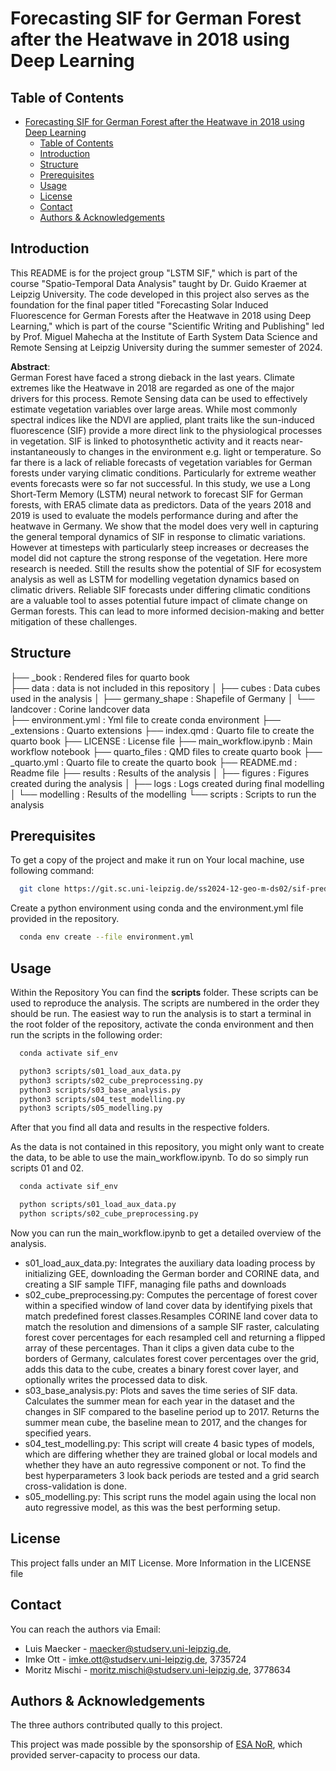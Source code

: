 # Forecasting SIF for German Forest after the Heatwave in 2018 using Deep Learning

## Table of Contents
- [Forecasting SIF for German Forest after the Heatwave in 2018 using Deep Learning](#forecasting-sif-for-german-forest-after-the-heatwave-in-2018-using-deep-learning)
  - [Table of Contents](#table-of-contents)
  - [Introduction](#introduction)
  - [Structure](#structure)
  - [Prerequisites](#prerequisites)
  - [Usage](#usage)
  - [License](#license)
  - [Contact](#contact)
  - [Authors \& Acknowledgements](#authors--acknowledgements)

## Introduction
This README is for the project group "LSTM SIF," which is part of the course "Spatio-Temporal Data Analysis" taught by Dr. Guido Kraemer at Leipzig University. The code developed in this project also serves as the foundation for the final paper titled "Forecasting Solar Induced Fluorescence for German Forests after the Heatwave in 2018 using Deep Learning," which is part of the course "Scientific Writing and Publishing" led by Prof. Miguel Mahecha at the Institute of Earth System Data Science and Remote Sensing at Leipzig University during the summer semester of 2024.

**Abstract**:   
German Forest have faced a strong dieback in the last years. Climate extremes like the Heatwave in 2018
are regarded as one of the major drivers for this process. Remote Sensing data can be used to effectively
estimate vegetation variables over large areas. While most commonly spectral indices like the NDVI are
applied, plant traits like the sun-induced fluorescence (SIF) provide a more direct link to the physiological processes in vegetation. SIF is linked to photosynthetic activity and it reacts near-instantaneously to changes in the environment e.g. light or temperature. So far there is a lack of reliable forecasts of vegetation variables for German forests under varying climatic conditions. Particularly for extreme weather events forecasts were so far not successful. In this study, we use a Long Short-Term Memory (LSTM) neural network to forecast SIF for German forests, with ERA5 climate data as predictors. Data of the years 2018 and 2019 is used to evaluate the models performance during and after the heatwave in Germany. We show that the model does very well in capturing the general temporal dynamics of SIF in response to climatic variations. However at timesteps with particularly steep increases or decreases the model did not capture the strong response of the vegetation. Here more research is needed. Still the results show the potential of SIF for ecosystem analysis as well as LSTM for modelling vegetation dynamics based on climatic drivers. Reliable SIF forecasts under differing climatic conditions are a valuable tool to asses potential future impact of climate change on German forests. This can lead to more informed decision-making and better mitigation of these challenges.


## Structure

  ├── _book                                  : Rendered files for quarto book   
  ├── data                                   : data is not included in this repository
  │   ├── cubes                              : Data cubes used in the analysis
  │   ├── germany_shape                      : Shapefile of Germany
  │   └── landcover                          : Corine landcover data  
  ├── environment.yml                        : Yml file to create conda environment
  ├── _extensions                            : Quarto extensions 
  ├── index.qmd                              : Quarto file to create the quarto book
  ├── LICENSE                                : License file
  ├── main_workflow.ipynb                    : Main workflow notebook
  ├── quarto_files                           : QMD files to create quarto book
  ├── _quarto.yml                            : Quarto file to create the quarto book
  ├── README.md                              : Readme file
  ├── results                                : Results of the analysis
  │   ├── figures                            : Figures created during the analysis
  │   ├── logs                               : Logs created during final modelling 
  │   └── modelling                          : Results of the modelling
  └── scripts                                : Scripts to run the analysis

## Prerequisites

To get a copy of the project and make it run on Your local machine, use following command: 

```bash
  git clone https://git.sc.uni-leipzig.de/ss2024-12-geo-m-ds02/sif-prediction
```

Create a python environment using conda and the environment.yml file provided in the repository. 

```bash
  conda env create --file environment.yml
```

## Usage

Within the Repository You can find the **scripts** folder. These scripts can be used to reproduce the analysis. The scripts are numbered in the order they should be run. The easiest way to run the analysis is to start a terminal in the root folder of the repository, activate the conda environment and then run the scripts in the following order: 

```bash
  conda activate sif_env

  python3 scripts/s01_load_aux_data.py
  python3 scripts/s02_cube_preprocessing.py
  python3 scripts/s03_base_analysis.py
  python3 scripts/s04_test_modelling.py
  python3 scripts/s05_modelling.py

```

After that you find all data and results in the respective folders.

As the data is not contained in this repository, you might only want to create the data, to be able to use the main_workflow.ipynb. To do so simply run scripts 01 and 02.

```bash
  conda activate sif_env

  python scripts/s01_load_aux_data.py
  python scripts/s02_cube_preprocessing.py

```

Now you can run the main_workflow.ipynb to get a detailed overview of the analysis.

- s01_load_aux_data.py: Integrates the auxiliary data loading process by initializing GEE, downloading the German border and CORINE data, and creating a SIF sample TIFF, managing file paths and downloads
- s02_cube_preprocessing.py:  Computes the percentage of forest cover within a specified window of land cover data by identifying pixels that match predefined forest classes.Resamples CORINE land cover data to match the resolution and dimensions of a sample SIF raster, calculating forest cover percentages for each resampled cell and returning a flipped array of these percentages. Than it clips a given data cube to the borders of Germany, calculates forest cover percentages over the grid, adds this data to the cube, creates a binary forest cover layer, and optionally writes the processed data to disk.
- s03_base_analysis.py: Plots and saves the time series of SIF data. Calculates the summer mean for each year in the dataset and the changes in SIF compared to the baseline period up to 2017. Returns the summer mean cube, the baseline mean to 2017, and the changes for specified years.
- s04_test_modelling.py: This script will create 4  basic types of models, which are differing whether they are trained global or local models and whether they have an auto regressive component or not. To find the best hyperparameters 3 look back periods are tested and a grid search cross-validation is done. 
- s05_modelling.py: This script runs the model again using the local non auto regressive model, as this was the best performing setup.


## License
This project falls under an MIT License. More Information in the LICENSE file

## Contact
You can reach the authors via Email: 
- Luis Maecker - maecker@studserv.uni-leipzig.de, 
- Imke Ott - imke.ott@studserv.uni-leipzig.de, 3735724
- Moritz Mischi - moritz.mischi@studserv.uni-leipzig.de, 3778634

## Authors & Acknowledgements
The three authors contributed qually to this project. 

This project was made possible by the sponsorship of [ESA NoR](https://eo4society.esa.int/network-of-resources/nor-sponsorship/), which provided server-capacity to process our data. 
